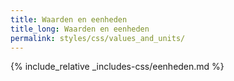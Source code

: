```yaml
---
title: Waarden en eenheden
title_long: Waarden en eenheden
permalink: styles/css/values_and_units/
---
```


{% include_relative _includes-css/eenheden.md %}